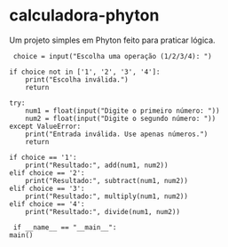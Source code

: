 # calculadora-phyton
Um projeto simples em Phyton feito para praticar lógica.


     choice = input("Escolha uma operação (1/2/3/4): ")

    if choice not in ['1', '2', '3', '4']:
        print("Escolha inválida.")
        return

    try:
        num1 = float(input("Digite o primeiro número: "))
        num2 = float(input("Digite o segundo número: "))
    except ValueError:
        print("Entrada inválida. Use apenas números.")
        return

    if choice == '1':
        print("Resultado:", add(num1, num2))
    elif choice == '2':
        print("Resultado:", subtract(num1, num2))
    elif choice == '3':
        print("Resultado:", multiply(num1, num2))
    elif choice == '4':
        print("Resultado:", divide(num1, num2))

     if __name__ == "__main__":
    main()
